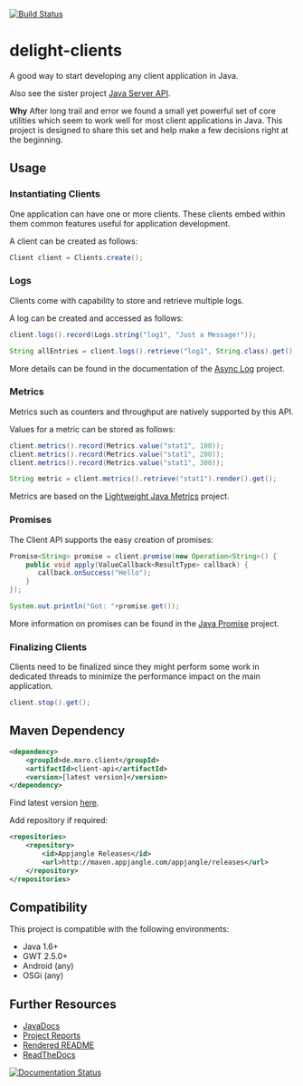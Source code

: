 [![Build Status](https://travis-ci.org/javadelight/delight-clients.svg)](https://travis-ci.org/javadelight/delight-clients)

# delight-clients

A good way to start developing any client application in Java. 

Also see the sister project [Java Server API](https://github.com/mxro/server-api).

**Why** After long trail and error we found a small yet powerful set of core utilities 
which seem to work well for most client applications in Java. This project is designed to share
this set and help make a few decisions right at the beginning.

## Usage

### Instantiating Clients

One application can have one or more clients. These clients embed within them common features useful for application development.

A client can be created as follows:

```java
Client client = Clients.create();
```

### Logs

Clients come with capability to store and retrieve multiple logs.

A log can be created and accessed as follows:

```java
client.logs().record(Logs.string("log1", "Just a Message!"));

String allEntries = client.logs().retrieve("log1", String.class).get();
```

More details can be found in the documentation of the [Async Log](https://github.com/mxro/async-log) project.

### Metrics

Metrics such as counters and throughput are natively supported by this API.

Values for a metric can be stored as follows:

```java
client.metrics().record(Metrics.value("stat1", 100));
client.metrics().record(Metrics.value("stat1", 200));
client.metrics().record(Metrics.value("stat1", 300));

String metric = client.metrics().retrieve("stat1").render().get();
```

Metrics are based on the [Lightweight Java Metrics](https://github.com/mxro/lightweight-java-metrics) project.

### Promises

The Client API supports the easy creation of promises:

```java
Promise<String> promise = client.promise(new Operation<String>() {
    public void apply(ValueCallback<ResultType> callback) {
       callback.onSuccess("Hello");
    }
});

System.out.println("Got: "+promise.get());
```

More information on promises can be found in the [Java Promise](https://github.com/mxro/java-promise) project.

### Finalizing Clients

Clients need to be finalized since they might perform some work in dedicated threads to minimize the performance impact on the main 
application.

```java
client.stop().get();
```

## Maven Dependency

```xml
<dependency>
    <groupId>de.mxro.client</groupId>
	<artifactId>client-api</artifactId>
	<version>[latest version]</version>
</dependency>
```

Find latest version [here](http://modules.appjangle.com/client-api/latest/project-summary.html).

Add repository if required:

```xml
<repositories>
	<repository>
		<id>Appjangle Releases</id>
		<url>http://maven.appjangle.com/appjangle/releases</url>
	</repository>
</repositories>
```

## Compatibility

This project is compatible with the following environments:

- Java 1.6+
- GWT 2.5.0+
- Android (any)
- OSGi (any)

## Further Resources

- [JavaDocs](http://modules.appjangle.com/client-api/latest/apidocs/)
- [Project Reports](http://modules.appjangle.com/client-api/latest/project-reports.html)
- [Rendered README](http://documentup.com/mxro/client-api)
- [ReadTheDocs](http://client-api.rtfd.org/)

[![Documentation Status](https://readthedocs.org/projects/client-api/badge/?version=latest)](https://readthedocs.org/projects/client-api/?badge=latest)
 
  


